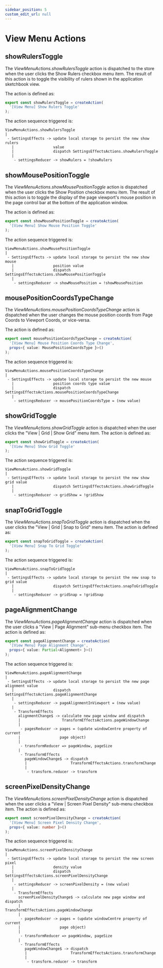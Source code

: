 ```yaml
---
sidebar_position: 5
custom_edit_url: null
---
```


# View Menu Actions

## showRulersToggle

The *ViewMenuActions.showRulersToggle* action is dispatched to the store when the user clicks the Show Rulers checkbox menu item. The result of this action is to toggle the visibility of rulers shown in the application sketchbook view.

The action is defined as:

```ts
export const showRulersToggle = createAction(
  '[View Menu] Show Rulers Toggle'
);
```

The action sequence triggered is:

```text
ViewMenuActions.showRulersToggle
|
 - SettingsEffects -> update local storage to persist the new show rulers
   |                  value
   |                  dispatch SettingsEffectsActions.showRulersToggle
   |
    - settingsReducer -> showRulers = !showRulers
```

## showMousePositionToggle

The *ViewMenuActions.showMousePositionToggle* action is dispatched when the user clicks the Show Position checkbox menu item. The result of this action is to toggle the display of the page viewport's mouse position in the page control bar at the bottom of the application window.

The action is defined as:

```ts
export const showMousePositionToggle = createAction(
  '[View Menu] Show Mouse Position Toggle'
);
```

The action sequence triggered is:

```text
ViewMenuActions.showMousePositionToggle
|
 - SettingsEffects -> update local storage to persist the new show mouse
   |                  position value
   |                  dispatch SettingsEffectsActions.showMousePositionToggle
   |
    - settingsReducer -> showMousePosition = !showMousePosition
```

## mousePositionCoordsTypeChange

The *ViewMenuActions.mousePositionCoordsTypeChange* action is dispatched when the user changes the mouse position coords from Page Coords to Viewport Coords, or vice-versa.

The action is defined as:

```ts
export const mousePositionCoordsTypeChange = createAction(
  '[View Menu] Mouse Position Coords Type Change',
  props<{ value: MousePositionCoordsType }>()
);
```

The action sequence triggered is:

```text
ViewMenuActions.mousePositionCoordsTypeChange
|
 - SettingsEffects -> update local storage to persist the new mouse
   |                  position coords type value
   |                  dispatch SettingsEffectsActions.mousePositionCoordsTypeChange
   |
    - settingsReducer -> mousePositionCoordsType = (new value)
```

## showGridToggle

The *ViewMenuActions.showGridToggle* action is dispatched when the user clicks the "View | Grid | Show Grid" menu item. The action is defined as:

```ts
export const showGridToggle = createAction(
  '[View Menu] Show Grid Toggle'
);
```

The action sequence triggered is:

```text
ViewMenuActions.showGridToggle
|
 - SettingsEffects -> update local storage to persist the new show grid value
   |                  dispatch SettingsEffectsActions.showGridToggle
   |
    - settingsReducer -> gridShow = !gridShow
```

## snapToGridToggle

The *ViewMenuActions.snapToGridToggle* action is dispatched when the user clicks the "View | Grid | Snap to Grid" menu item. The action is defined as:

```ts
export const snapToGridToggle = createAction(
  '[View Menu] Snap To Grid Toggle'
);
```

The action sequence triggered is:

```text
ViewMenuActions.snapToGridToggle
|
 - SettingsEffects -> update local storage to persist the new snap to grid value
   |                  dispatch SettingsEffectsActions.snapToGridToggle
   |
    - settingsReducer -> gridSnap = !gridSnap
```

## pageAlignmentChange

The *ViewMenuActions.pageAlignmentChange* action is dispatched when the user clicks a "View | Page Alignment" sub-menu checkbox item. The action is defined as:

```ts
export const pageAlignmentChange = createAction(
  '[View Menu] Page Alignment Change',
  props<{ value: Partial<Alignment> }>()
);
```

The action sequence triggered is:

```text
ViewMenuActions.pageAlignmentChange
|
 - SettingsEffects -> update local storage to persist the new page alignment value
   |                  dispatch SettingsEffectsActions.pageAlignmentChange
   |
    - settingsReducer -> pageAlignmentInViewport = (new value)
   |
    - TransformEffects
      alignmentChange$ -> calculate new page window and dispatch
      |                   TransformEffectsActions.pageWindowChange
      |
       - pagesReducer -> pages = (update windowCentre property of current
      |                  page object)
      |
       - transformReducer => pageWindow, pageSize
      |
       - TransformEffects
         pageWindowChange$ -> dispatch
         |                    TransformEffectsActions.transformChange
         |
          - transform.reducer -> transform
```

## screenPixelDensityChange

The *ViewMenuActions.screenPixelDensityChange* action is dispatched when the user clicks a "View | Screen Pixel Density" sub-menu checkbox item. The action is defined as:

```ts
export const screenPixelDensityChange = createAction(
  '[View Menu] Screen Pixel Density Change',
  props<{ value: number }>()
);
```

The action sequence triggered is:

```text
ViewMenuActions.screenPixelDensityChange
|
 - SettingsEffects -> update local storage to persist the new screen pixel
   |                  density value
   |                  dispatch SettingsEffectsActions.screenPixelDensityChange
   |
    - settingsReducer -> screenPixelDensity = (new value)
   |
    - TransformEffects
      screenPixelDensityChange$ -> calculate new page window and dispatch
      |                            TransformEffectsActions.pageWindowChange
      |
       - pagesReducer -> pages = (update windowCentre property of current
      |                  page object)
      |
       - transformReducer => pageWindow, pageSize
      |
       - TransformEffects
         pageWindowChange$ -> dispatch
         |                    TransformEffectsActions.transformChange
         |
          - transform.reducer -> transform
```
